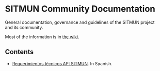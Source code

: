 # SITMUN Community Documentation

General documentation, governance and guidelines of the SITMUN project and its community.

Most of the information is in [the wiki](https://github.com/sitmun/community/wiki).

## Contents

- [Requerimientos técnicos API SITMUN](rreq-tec/requerimientos-tecnicos-api-sitmun.md). In Spanish.
